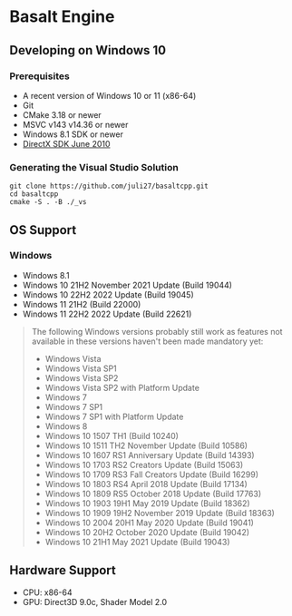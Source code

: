 # Basalt Engine
## Developing on Windows 10
### Prerequisites
* A recent version of Windows 10 or 11 (x86-64)
* Git
* CMake 3.18 or newer
* MSVC v143 v14.36 or newer
* Windows 8.1 SDK or newer
* [DirectX SDK June 2010](https://www.microsoft.com/en-us/download/details.aspx?id=6812)

### Generating the Visual Studio Solution
    git clone https://github.com/juli27/basaltcpp.git
    cd basaltcpp
    cmake -S . -B ./_vs

## OS Support
### Windows
* Windows 8.1
* Windows 10 21H2 November 2021 Update (Build 19044)
* Windows 10 22H2 2022 Update (Build 19045)
* Windows 11 21H2 (Build 22000)
* Windows 11 22H2 2022 Update (Build 22621)

> The following Windows versions probably still work as features not available
in these versions haven't been made mandatory yet:
> * Windows Vista
> * Windows Vista SP1
> * Windows Vista SP2
> * Windows Vista SP2 with Platform Update
> * Windows 7
> * Windows 7 SP1
> * Windows 7 SP1 with Platform Update
> * Windows 8
> * Windows 10 1507 TH1 (Build 10240)
> * Windows 10 1511 TH2 November Update (Build 10586)
> * Windows 10 1607 RS1 Anniversary Update (Build 14393)
> * Windows 10 1703 RS2 Creators Update (Build 15063)
> * Windows 10 1709 RS3 Fall Creators Update (Build 16299)
> * Windows 10 1803 RS4 April 2018 Update (Build 17134)
> * Windows 10 1809 RS5 October 2018 Update (Build 17763)
> * Windows 10 1903 19H1 May 2019 Update (Build 18362)
> * Windows 10 1909 19H2 November 2019 Update (Build 18363)
> * Windows 10 2004 20H1 May 2020 Update (Build 19041)
> * Windows 10 20H2 October 2020 Update (Build 19042)
> * Windows 10 21H1 May 2021 Update (Build 19043)

## Hardware Support
* CPU: x86-64
* GPU: Direct3D 9.0c, Shader Model 2.0
